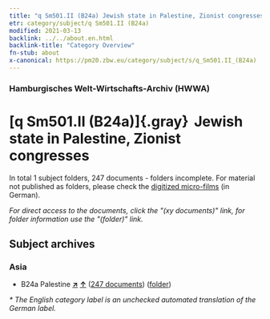 ```yaml
---
title: "q Sm501.II (B24a) Jewish state in Palestine, Zionist congresses"
etr: category/subject/q Sm501.II (B24a)
modified: 2021-03-13
backlink: ../../about.en.html
backlink-title: "Category Overview"
fn-stub: about
x-canonical: https://pm20.zbw.eu/category/subject/s/q_Sm501.II_(B24a)
---
```


### Hamburgisches Welt-Wirtschafts-Archiv (HWWA)
# [q Sm501.II (B24a)]{.gray}&#8201; Jewish state in Palestine, Zionist congresses&#160; 





In total 1 subject folders, 247 documents - folders incomplete.
For material not published as folders, please check the [digitized micro-films](/film/h1_sh.de.html) (in German).

_For direct access to the documents, click the "(xy documents)" link, for folder information use the "(folder)" link._

## Subject archives



### Asia

- B24a Palestine [**&nearr;**](../../../geo/i/141115/about.en.html "Palestine (all folders)") [**&uarr;**](../../../geo/about.en.html#B24a "Country category system") (<a href="https://pm20.zbw.eu/dfgview/sh/141115,146034" title="about: Palestine : Jewish state in Palestine, Zionist congresses" target="_blank">247 documents</a>) ([folder](../../../../folder/sh/1411xx/141115/1460xx/146034/about.en.html))


_* The English category label is an unchecked automated translation of the German label._

